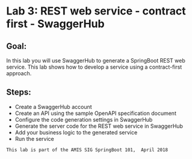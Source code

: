 # Lab 3: REST web service - contract first - SwaggerHub


## Goal:
In this lab you will use SwaggerHub to generate a SpringBoot REST web service.
This lab shows how to develop a service using a contract-first approach.

## Steps:
- Create a SwaggerHub account
- Create an API using the sample OpenAPI specification document
- Configure the code generation settings in SwaggerHub
- Generate the server code for the REST web service in SwaggerHub
- Add your business logic to the generated service
- Run the service



```
This lab is part of the AMIS SIG SpringBoot 101,  April 2018
```

